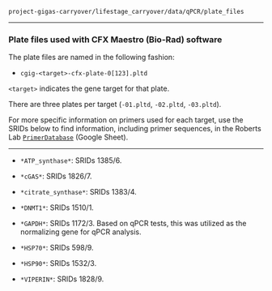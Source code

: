`project-gigas-carryover/lifestage_carryover/data/qPCR/plate_files`

---

### Plate files used with CFX Maestro (Bio-Rad) software

The plate files are named in the following fashion:

- `cgig-<target>-cfx-plate-0[123].pltd`

`<target>` indicates the gene target for that plate.

There are three plates per target (`-01.pltd`, `-02.pltd`, `-03.pltd`).

For more specific information on primers used for each target, use the SRIDs below to find information, including primer sequences, in the Roberts Lab [`PrimerDatabase`](https://b.link/primer-database) (Google Sheet).

---

- `*ATP_synthase*`: SRIDs 1385/6.

- `*cGAS*`: SRIDs 1826/7.

- `*citrate_synthase*`: SRIDs 1383/4.

- `*DNMT1*`: SRIDs 1510/1.

- `*GAPDH*`: SRIDs 1172/3. Based on qPCR tests, this was utilized as the normalizing gene for qPCR analysis.

- `*HSP70*`: SRIDs 598/9.

- `*HSP90*`: SRIDs 1532/3.

- `*VIPERIN*`: SRIDs 1828/9.
